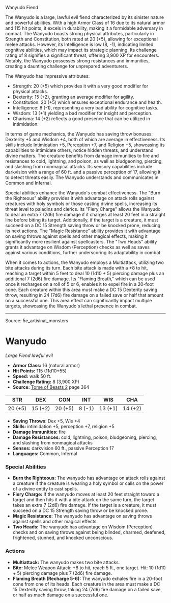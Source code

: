 <MonsterName/>Wanyudo</MonsterName>
<CreatureType/>Fiend</CreatureType>

<summary>The Wanyudo is a large, lawful evil fiend characterized by its sinister nature and powerful abilities. With a high Armor Class of 16 due to its natural armor and 115 hit points, it excels in durability, making it a formidable adversary in combat. The Wanyudo boasts strong physical attributes, particularly in Strength and Constitution, both rated at 20 (+5), allowing for exceptional melee attacks. However, its Intelligence is low (8, -1), indicating limited cognitive abilities, which may impact its strategic planning. Its challenge rating of 8 signifies a significant threat, offering 3,900 XP for encounters. Notably, the Wanyudo possesses strong resistances and immunities, creating a daunting challenge for unprepared adventurers.</summary>

<detail>

The Wanyudo has impressive attributes: 

- Strength: 20 (+5) which provides it with a very good modifier for physical attacks.
- Dexterity: 15 (+2), granting an average modifier for agility.
- Constitution: 20 (+5) which ensures exceptional endurance and health.
- Intelligence: 8 (-1), representing a very bad ability for cognitive tasks.
- Wisdom: 13 (+1) yielding a bad modifier for insight and perception.
- Charisma: 14 (+2) reflects a good presence that can be utilized in intimidation.

In terms of game mechanics, the Wanyudo has saving throw bonuses: Dexterity +5 and Wisdom +4, both of which are average in effectiveness. Its skills include Intimidation +5, Perception +7, and Religion +5, showcasing its capabilities to intimidate others, notice hidden threats, and understand divine matters. The creature benefits from damage immunities to fire and resistances to cold, lightning, and poison, as well as bludgeoning, piercing, and slashing from nonmagical attacks. Its sensory capabilities include darkvision with a range of 60 ft. and a passive perception of 17, allowing it to detect threats easily. The Wanyudo understands and communicates in Common and Infernal.

Special abilities enhance the Wanyudo's combat effectiveness. The "Burn the Righteous" ability provides it with advantage on attack rolls against creatures with holy symbols or those casting divine spells, increasing its threat level to paladins and clerics. Its "Fiery Charge" allows the Wanyudo to deal an extra 7 (2d6) fire damage if it charges at least 20 feet in a straight line before biting its target. Additionally, if the target is a creature, it must succeed on a DC 15 Strength saving throw or be knocked prone, reducing its next actions. The "Magic Resistance" ability provides it with advantage on saving throws against spells and other magical effects, making it significantly more resilient against spellcasters. The "Two Heads" ability grants it advantage on Wisdom (Perception) checks as well as saves against various conditions, further underscoring its adaptability in combat.

When it comes to actions, the Wanyudo employs a Multiattack, utilizing two bite attacks during its turn. Each bite attack is made with a +8 to hit, reaching a target within 5 feet to deal 10 (1d10 + 5) piercing damage plus an additional 7 (2d6) fire damage. Its "Flaming Breath," which can be used once it recharges on a roll of 5 or 6, enables it to expel fire in a 20-foot cone. Each creature within this area must make a DC 15 Dexterity saving throw, resulting in 24 (7d6) fire damage on a failed save or half that amount on a successful one. This area effect can significantly impact multiple targets, showcasing the Wanyudo's lethal presence in combat.</detail>



---

Source: 5e_artisinal_monsters

# Wanyudo

*Large* *Fiend* *lawful evil*

- **Armor Class:** 16 (natural armor)
- **Hit Points:** 115 (11d10+55)
- **Speed:** walk 50 ft.
- **Challenge Rating:** 8 (3,900 XP)
- **Source:** [Tome of Beasts 2](https://koboldpress.com/kpstore/product/tome-of-beasts-2-for-5th-edition) page 364

| STR | DEX | CON | INT | WIS | CHA |
| --- | --- | --- | --- | --- | --- |
| 20 (+5) | 15 (+2) | 20 (+5) | 8 (-1) | 13 (+1) | 14 (+2) |

- **Saving Throws**: Dex +5, Wis +4
- **Skills:** intimidation +5, perception +7, religion +5
- **Damage Immunities:** fire
- **Damage Resistances:** cold, lightning, poison; bludgeoning, piercing, and slashing from nonmagical attacks
- **Senses:** darkvision 60 ft., passive Perception 17
- **Languages:** Common, Infernal

### Special Abilities

- **Burn the Righteous:** The wanyudo has advantage on attack rolls against a creature if the creature is wearing a holy symbol or calls on the power of a divine entity to cast spells.
- **Fiery Charge:** If the wanyudo moves at least 20 feet straight toward a target and then hits it with a bite attack on the same turn, the target takes an extra 7 (2d6) fire damage. If the target is a creature, it must succeed on a DC 15 Strength saving throw or be knocked prone.
- **Magic Resistance:** The wanyudo has advantage on saving throws against spells and other magical effects.
- **Two Heads:** The wanyudo has advantage on Wisdom (Perception) checks and on saving throws against being blinded, charmed, deafened, frightened, stunned, and knocked unconscious.

### Actions

- **Multiattack:** The wanyudo makes two bite attacks.
- **Bite:** Melee Weapon Attack: +8 to hit, reach 5 ft., one target. Hit: 10 (1d10 + 5) piercing damage plus 7 (2d6) fire damage.
- **Flaming Breath (Recharge 5-6):** The wanyudo exhales fire in a 20-foot cone from one of its heads. Each creature in the area must make a DC 15 Dexterity saving throw, taking 24 (7d6) fire damage on a failed save, or half as much damage on a successful one.





